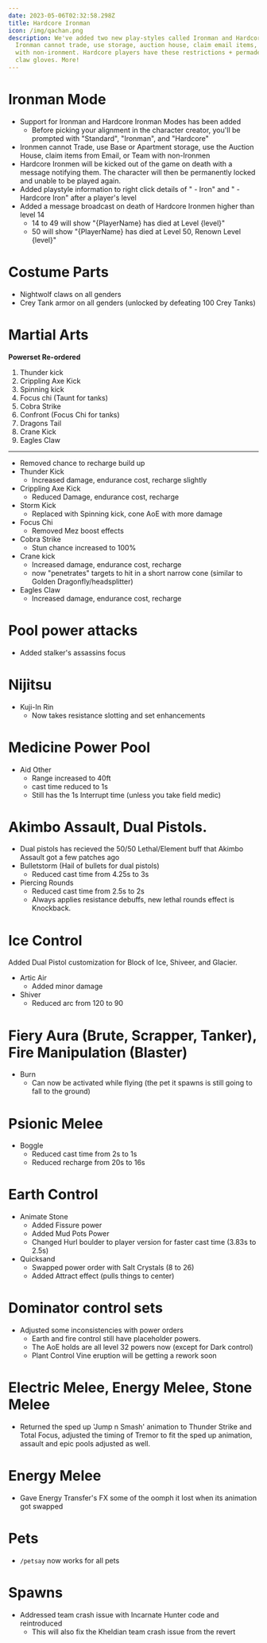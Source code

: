 ```yaml
---
date: 2023-05-06T02:32:58.298Z
title: Hardcore Ironman
icon: /img/qachan.png
description: We've added two new play-styles called Ironman and Hardcore.
  Ironman cannot trade, use storage, auction house, claim email items, or team
  with non-ironment. Hardcore players have these restrictions + permadeath! New
  claw gloves. More!
---
```

# Ironman Mode

  * Support for Ironman and Hardcore Ironman Modes has been added
    - Before picking your alignment in the character creator, you'll be prompted with "Standard", "Ironman", and "Hardcore"
  * Ironmen cannot Trade, use Base or Apartment storage, use the Auction House, claim items from Email, or Team with non-Ironmen
  * Hardcore Ironmen will be kicked out of the game on death with a message notifying them. The character will then be permanently locked and unable to be played again.
  * Added playstyle information to right click details of " - Iron" and " - Hardcore Iron" after a player's level
  * Added a message broadcast on death of Hardcore Ironmen higher than level 14
    - 14 to 49 will show "{PlayerName} has died at Level {level}"
    - 50 will show "{PlayerName} has died at Level 50, Renown Level {level}"

# Costume Parts

* Nightwolf claws on all genders
* Crey Tank armor on all genders (unlocked by defeating 100 Crey Tanks)

# Martial Arts

**Powerset Re-ordered**

1. Thunder kick
2. Crippling Axe Kick
3. Spinning kick
4. Focus chi (Taunt for tanks)
5. Cobra Strike
6. Confront (Focus Chi for tanks)
7. Dragons Tail
8. Crane Kick
9. Eagles Claw

---

* Removed chance to recharge build up
* Thunder Kick
  - Increased damage, endurance cost, recharge slightly
* Crippling Axe Kick
  - Reduced Damage, endurance cost, recharge
* Storm Kick
  - Replaced with Spinning kick, cone AoE with more damage
* Focus Chi
  - Removed Mez boost effects
* Cobra Strike
  - Stun chance increased to 100%
* Crane kick
  - Increased damage, endurance cost, recharge
  - now "penetrates" targets to hit in a short narrow cone (similar to Golden Dragonfly/headsplitter)
* Eagles Claw
  - Increased damage, endurance cost, recharge

# Pool power attacks

  * Added stalker's assassins focus

# Nijitsu

  * Kuji-In Rin
    - Now takes resistance slotting and set enhancements

# Medicine Power Pool

  * Aid Other
    - Range increased to 40ft
    - cast time reduced to 1s
    - Still has the 1s Interrupt time (unless you take field medic)

# Akimbo Assault, Dual Pistols.

  * Dual pistols has recieved the 50/50 Lethal/Element buff that Akimbo Assault got a few patches ago
  * Bulletstorm (Hail of bullets for dual pistols)
    - Reduced cast time from 4.25s to 3s
  * Piercing Rounds
    - Reduced cast time from 2.5s to 2s
    - Always applies resistance debuffs, new lethal rounds effect is Knockback.

# Ice Control

Added Dual Pistol customization for Block of Ice, Shiveer, and Glacier.

  * Artic Air
    - Added minor damage
  * Shiver
    - Reduced arc from 120 to 90

# Fiery Aura (Brute, Scrapper, Tanker), Fire Manipulation (Blaster)

  * Burn
    - Can now be activated while flying (the pet it spawns is still going to fall to the ground)

# Psionic Melee

  * Boggle
    - Reduced cast time from 2s to 1s
    - Reduced recharge from 20s to 16s

# Earth Control

  * Animate Stone
    - Added Fissure power
    - Added Mud Pots Power
    - Changed Hurl boulder to player version for faster cast time (3.83s to 2.5s)
  * Quicksand
    - Swapped power order with Salt Crystals (8 to 26)
    - Added Attract effect (pulls things to center)

# Dominator control sets

  * Adjusted some inconsistencies with power orders
    - Earth and fire control still have placeholder powers.
    - The AoE holds are all level 32 powers now (except for Dark control)
    - Plant Control Vine eruption will be getting a rework soon

# Electric Melee, Energy Melee, Stone Melee

  * Returned the sped up 'Jump n Smash' animation to Thunder Strike and Total Focus, adjusted the timing of Tremor to fit the sped up animation, assault and epic pools adjusted as well.

# Energy Melee

  * Gave Energy Transfer's FX some of the oomph it lost when its animation got swapped

# Pets

  * `/petsay` now works for all pets

# Spawns

  * Addressed team crash issue with Incarnate Hunter code and reintroduced
    - This will also fix the Kheldian team crash issue from the revert